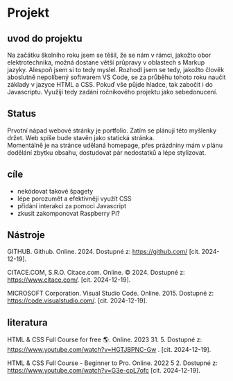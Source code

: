 <body>   
<h1>Projekt</h1>                         
<h2>uvod do projektu</h2>
<p>
    Na začátku školního roku jsem se těšil, že se nám v rámci, jakožto obor elektrotechnika, možná dostane větší průpravy v oblastech s Markup jazyky. Alespoň jsem si to tedy myslel. Rozhodl jsem se tedy, jakožto člověk aboslutně nepolíbený softwarem VS Code, se za průběhu tohoto roku naučit základy v jazyce HTML a CSS. Pokuď vše půjde hladce, tak zabočit i do Javascriptu. Využiji tedy zadání ročníkového projektu jako sebedonucení.
</p>
<h2>Status</h2>
<p>Prvotní nápad webové stránky je portfolio. Zatím se plánuji této myšlenky držet. Web spíše bude stavěn jako statická stránka.<br>
Momentálně je na stránce udělaná homepage, přes prázdniny mám v plánu dodělání zbytku obsahu, dostudovat pár nedostatků a lépe stylizovat.
</p>
<h2>cíle</h2>
<ul>
    <li>nekódovat takové špagety</li>
    <li>lépe porozumět a efektivněji využít CSS</li>
    <li>přidání interakci za pomoci Javascript</li>
    <li>zkusit zakomponovat Raspberry Pi?</li>
</ul>
<h2>Nástroje</h2>
<p>GITHUB. Github. Online. 2024. Dostupné z: <a href="https://github.com/">https://github.com/</a> [cit. 2024-12-19].<br></p>
<p>CITACE.COM, S.R.O. Citace.com. Online. © 2024. Dostupné z: <a href="https://www.citace.com/">https://www.citace.com/</a>. [cit. 2024-12-19].</p>
<p>MICROSOFT Corporation. Visual Studio Code. Online. 2015. Dostupné z: <a href="https://code.visualstudio.com/">https://code.visualstudio.com/</a>. [cit. 2024-12-19].</p>

<h2>literatura</h2>
<p>HTML & CSS Full Course for free 🌎. Online. 2023 31. 5. Dostupné z: <a href="https://www.youtube.com/watch?v=HGTJBPNC-Gw">https://www.youtube.com/watch?v=HGTJBPNC-Gw</a> . [cit. 2024-12-19].</p>
<p>HTML & CSS Full Course - Beginner to Pro. Online. 2022 5 2. Dostupné z: <a href="https://www.youtube.com/watch?v=G3e-cpL7ofc".>https://www.youtube.com/watch?v=G3e-cpL7ofc</a> [cit. 2024-12-19].</p>
</body>
